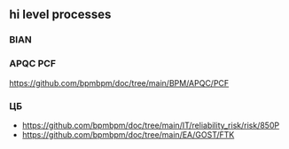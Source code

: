 ## hi level processes
### BIAN

### APQC PCF
https://github.com/bpmbpm/doc/tree/main/BPM/APQC/PCF

### ЦБ
- https://github.com/bpmbpm/doc/tree/main/IT/reliability_risk/risk/850P
- https://github.com/bpmbpm/doc/tree/main/EA/GOST/FTK
